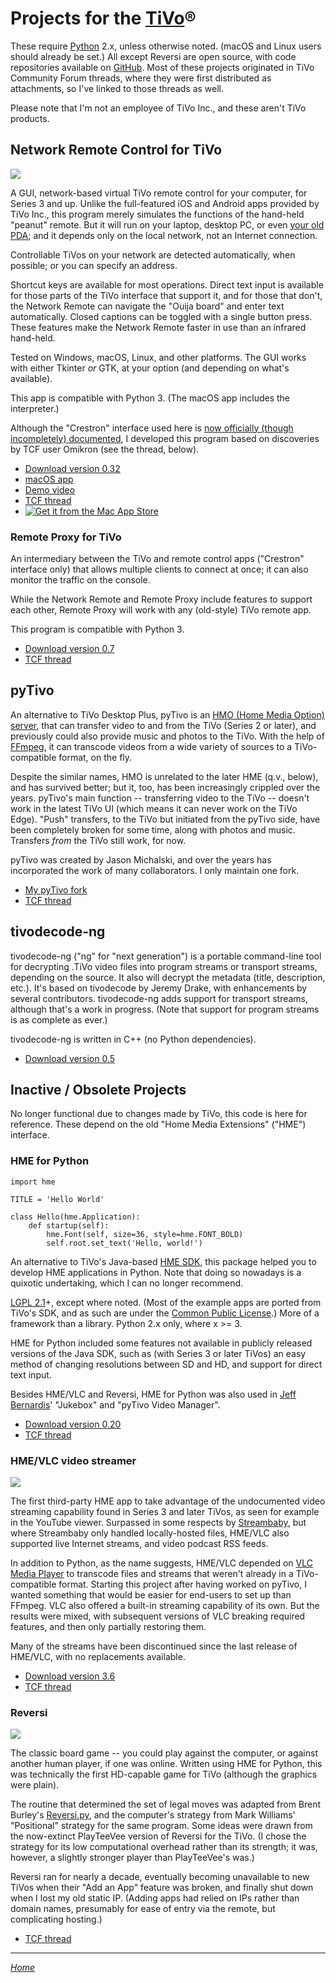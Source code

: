 Projects for the [TiVo]®
========================

These require [Python] 2.x, unless otherwise noted. (macOS and Linux
users should already be set.) All except Reversi are open source, with
code repositories available on [GitHub]. Most of these projects
originated in TiVo Community Forum threads, where they were first
distributed as attachments, so I've linked to those threads as well.

Please note that I'm not an employee of TiVo Inc., and these aren't
TiVo products.


Network Remote Control for TiVo
-------------------------------

![](remote.jpg)

A GUI, network-based virtual TiVo remote control for your computer, for
Series 3 and up. Unlike the full-featured iOS and Android apps provided
by TiVo Inc., this program merely simulates the functions of the
hand-held "peanut" remote. But it will run on your laptop, desktop PC,
or even [your old PDA]; and it depends only on the local network, not an
Internet connection.

Controllable TiVos on your network are detected automatically, when
possible; or you can specify an address.

Shortcut keys are available for most operations. Direct text input is
available for those parts of the TiVo interface that support it, and for
those that don't, the Network Remote can navigate the "Ouija board" and
enter text automatically. Closed captions can be toggled with a single
button press. These features make the Network Remote faster in use than
an infrared hand-held.

Tested on Windows, macOS, Linux, and other platforms. The GUI works with
either Tkinter _or_ GTK, at your option (and depending on what's
available).

This app is compatible with Python 3. (The macOS app includes the
interpreter.)

Although the "Crestron" interface used here is [now officially (though
incompletely) documented][remdoc], I developed this program based on
discoveries by TCF user Omikron (see the thread, below).

* [Download version 0.32][remote]
* [macOS app]
* [Demo video]
* [TCF thread][1]
* [![Get it from the Mac App Store](appstore.svg)][appstore]


### Remote Proxy for TiVo

An intermediary between the TiVo and remote control apps ("Crestron"
interface only) that allows multiple clients to connect at once; it can
also monitor the traffic on the console.

While the Network Remote and Remote Proxy include features to support
each other, Remote Proxy will work with any (old-style) TiVo remote
app.

This program is compatible with Python 3.

* [Download version 0.7][rproxy]
* [TCF thread][2]


pyTivo
------

An alternative to TiVo Desktop Plus, pyTivo is an [HMO (Home Media
Option) server][HMO], that can transfer video to and from the TiVo
(Series 2 or later), and previously could also provide music and photos
to the TiVo. With the help of [FFmpeg], it can transcode videos from a
wide variety of sources to a TiVo-compatible format, on the fly.

Despite the similar names, HMO is unrelated to the later HME (q.v.,
below), and has survived better; but it, too, has been increasingly
crippled over the years. pyTivo's main function -- transferring video to
the TiVo -- doesn't work in the latest TiVo UI (which means it can never
work on the TiVo Edge). "Push" transfers, to the TiVo but initiated from
the pyTivo side, have been completely broken for some time, along with
photos and music. Transfers _from_ the TiVo still work, for now.

pyTivo was created by Jason Michalski, and over the years has
incorporated the work of many collaborators. I only maintain one
fork.

* [My pyTivo fork]
* [TCF thread][3]


tivodecode-ng
-------------

tivodecode-ng ("ng" for "next generation") is a portable command-line
tool for decrypting .TiVo video files into program streams or transport
streams, depending on the source. It also will decrypt the metadata
(title, description, etc.). It's based on tivodecode by Jeremy Drake,
with enhancements by several contributors. tivodecode-ng adds support
for transport streams, although that's a work in progress. (Note that
support for program streams is as complete as ever.)

tivodecode-ng is written in C++ (no Python dependencies).

* [Download version 0.5][tdng]


Inactive / Obsolete Projects
----------------------------

No longer functional due to changes made by TiVo, this code is here for
reference. These depend on the old "Home Media Extensions" ("HME")
interface.


### HME for Python

```
import hme

TITLE = 'Hello World'

class Hello(hme.Application):
    def startup(self):
        hme.Font(self, size=36, style=hme.FONT_BOLD)
        self.root.set_text('Hello, world!')
```

An alternative to TiVo's Java-based [HME SDK], this package helped you
to develop HME applications in Python. Note that doing so nowadays is a
quixotic undertaking, which I can no longer recommend.

[LGPL 2.1]+, except where noted. (Most of the example apps are ported
from TiVo's SDK, and as such are under the [Common Public License].)
More of a framework than a library. Python 2.x only, where x >= 3.

HME for Python included some features not available in publicly
released versions of the Java SDK, such as (with Series 3 or later
TiVos) an easy method of changing resolutions between SD and HD, and
support for direct text input.

Besides HME/VLC and Reversi, HME for Python was also used in [Jeff
Bernardis]' "Jukebox" and "pyTivo Video Manager".

* [Download version 0.20][hme4py]
* [TCF thread][4]


### HME/VLC video streamer

![](hmevlc.png)

The first third-party HME app to take advantage of the undocumented
video streaming capability found in Series 3 and later TiVos, as seen
for example in the YouTube viewer. Surpassed in some respects by
[Streambaby], but where Streambaby only handled locally-hosted files,
HME/VLC also supported live Internet streams, and video podcast RSS
feeds.

In addition to Python, as the name suggests, HME/VLC depended on [VLC
Media Player][VLC] to transcode files and streams that weren't already
in a TiVo-compatible format. Starting this project after having worked
on pyTivo, I wanted something that would be easier for end-users to set
up than FFmpeg. VLC also offered a built-in streaming capability of its
own. But the results were mixed, with subsequent versions of VLC
breaking required features, and then only partially restoring them.

Many of the streams have been discontinued since the last release of
HME/VLC, with no replacements available.

* [Download version 3.6][hmevlc]
* [TCF thread][5]


### Reversi

![](reversi-board.png)

The classic board game -- you could play against the computer, or
against another human player, if one was online. Written using HME for
Python, this was technically the first HD-capable game for TiVo
(although the graphics were plain).

The routine that determined the set of legal moves was adapted from
Brent Burley's [Reversi.py], and the computer's strategy from Mark
Williams' "Positional" strategy for the same program. Some ideas were
drawn from the now-extinct PlayTeeVee version of Reversi for the TiVo.
(I chose the strategy for its low computational overhead rather than its
strength; it was, however, a slightly stronger player than PlayTeeVee's
was.)

Reversi ran for nearly a decade, eventually becoming unavailable to
new TiVos when their "Add an App" feature was broken, and finally shut
down when I lost my old static IP. (Adding apps had relied on IPs rather
than domain names, presumably for ease of entry via the remote, but
complicating hosting.)

* [TCF thread][6]

---
*[Home]*

[remote]: network-remote-0.32.zip
[hme4py]: hme-python-0.20.zip
[hmevlc]: hme-vlc-3.6.zip

[rproxy]: https://github.com/wmcbrine/rproxy/archive/refs/tags/0.7.zip
[tdng]: https://github.com/wmcbrine/tivodecode-ng/releases/tag/0.5

[TiVo]: https://www.tivo.com/
[HMO]: https://pytivo.sourceforge.io/forum/hmo-specifications-t122.html
[HME SDK]: http://tivohme.sourceforge.net/
[remdoc]: https://github.com/RogueProeliator/IndigoPlugin-TiVo-Network-Remote/blob/master/Documentation/TiVo_TCP_Network_Remote_Control_Protocol.pdf

[Python]: https://www.python.org/
[FFmpeg]: https://ffmpeg.org/
[VLC]: https://www.videolan.org/vlc/index.html
[Streambaby]: https://code.google.com/p/streambaby/

[GitHub]: https://github.com/wmcbrine/
[My pyTivo fork]: http://pytivo.org/
[macOS app]: https://github.com/wmcbrine/tivoremote/releases/download/0.32/network-remote-0.32b.dmg
[appstore]: https://itunes.apple.com/us/app/network-remote-for-tivo/id914331224?ls=1&amp;mt=12
[Demo video]: https://youtube.com/watch?v=OSAPzpQ9j6I

[your old PDA]: remote-wince.jpg

[LGPL 2.1]: https://www.gnu.org/licenses/lgpl-2.1.html
[Common Public License]: https://en.wikipedia.org/wiki/Common_Public_License

[Jeff Bernardis]: https://github.com/jbernardis
[Reversi.py]: https://github.com/wilbeibi/AI_Reversi/blob/master/reversi.py

[1]: https://www.tivocommunity.com/community/index.php?threads/tivo-ui-control-via-telnet-no-hacking-required.392385/
[2]: https://www.tivocommunity.com/community/index.php?threads/multiple-network-remotes.517604/
[3]: https://www.tivocommunity.com/community/index.php?threads/pytivo-transcoding-server.328459/
[4]: https://www.tivocommunity.com/community/index.php?threads/hme-for-python.382883/
[5]: https://www.tivocommunity.com/community/index.php?threads/hme-vlc-video-streamer-v1-0-watch-nasa-tv-etc.403174/
[6]: https://www.tivocommunity.com/community/index.php?threads/reversi-new-game-on-apps-tv.408432/

[Home]: https://wmcbrine.com/
